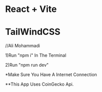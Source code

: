 # React + Vite

# TailWindCSS

//Ali Mohammadi

1)Run "npm i" In The Terminal


2)Run "npm run dev"

*Make Sure You Have A Internet Connection


**This App Uses CoinGecko Api.
